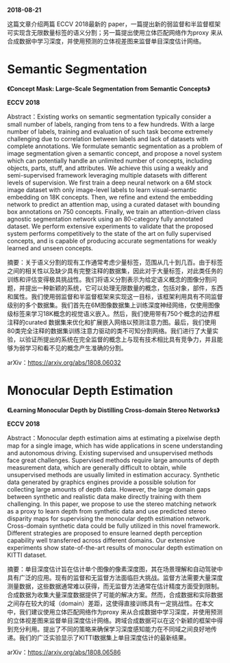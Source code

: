 **2018-08-21**

这篇文章介绍两篇 ECCV 2018最新的 paper，一篇提出新的弱监督和半监督框架可实现含无限数量标签的语义分割；另一篇提出使用立体匹配网络作为proxy 来从合成数据中学习深度，并使用预测的立体视差图来监督单目深度估计网络。

# Semantic Segmentation

**《Concept Mask: Large-Scale Segmentation from Semantic Concepts》**

**ECCV 2018**

Abstract：Existing works on semantic segmentation typically consider a small number of labels, ranging from tens to a few hundreds. With a large number of labels, training and evaluation of such task become extremely challenging due to correlation between labels and lack of datasets with complete annotations. We formulate semantic segmentation as a problem of image segmentation given a semantic concept, and propose a novel system which can potentially handle an unlimited number of concepts, including objects, parts, stuff, and attributes. We achieve this using a weakly and semi-supervised framework leveraging multiple datasets with different levels of supervision. We first train a deep neural network on a 6M stock image dataset with only image-level labels to learn visual-semantic embedding on 18K concepts. Then, we refine and extend the embedding network to predict an attention map, using a curated dataset with bounding box annotations on 750 concepts. Finally, we train an attention-driven class agnostic segmentation network using an 80-category fully annotated dataset. We perform extensive experiments to validate that the proposed system performs competitively to the state of the art on fully supervised concepts, and is capable of producing accurate segmentations for weakly learned and unseen concepts.

摘要：关于语义分割的现有工作通常考虑少量标签，范围从几十到几百。由于标签之间的相关性以及缺少具有完整注释的数据集，因此对于大量标签，对此类任务的训练和评估变得极具挑战性。我们将语义分割表示为给定语义概念的图像分割问题，并提出一种新颖的系统，它可以处理无限数量的概念，包括对象，部件，东西和属性。我们使用弱监督和半监督框架来实现这一目标，该框架利用具有不同监督级别的多个数据集。我们首先在6M图像数据集上训练深度神经网络，仅使用图像级标签来学习18K概念的视觉语义嵌入。然后，我们使用带有750个概念的边界框注释的curated 数据集来优化和扩展嵌入网络以预测注意力图。最后，我们使用80类完全注释的数据集训练注意力驱动的类不可知分割网络。我们进行了大量实验，以验证所提出的系统在完全监督的概念上与现有技术相比具有竞争力，并且能够为弱学习和看不见的概念产生准确的分割。

arXiv：https://arxiv.org/abs/1808.06032

# Monocular Depth Estimation

**《Learning Monocular Depth by Distilling Cross-domain Stereo Networks》**

**ECCV 2018**

Abstract：Monocular depth estimation aims at estimating a pixelwise depth map for a single image, which has wide applications in scene understanding and autonomous driving. Existing supervised and unsupervised methods face great challenges. Supervised methods require large amounts of depth measurement data, which are generally difficult to obtain, while unsupervised methods are usually limited in estimation accuracy. Synthetic data generated by graphics engines provide a possible solution for collecting large amounts of depth data. However, the large domain gaps between synthetic and realistic data make directly training with them challenging. In this paper, we propose to use the stereo matching network as a proxy to learn depth from synthetic data and use predicted stereo disparity maps for supervising the monocular depth estimation network. Cross-domain synthetic data could be fully utilized in this novel framework. Different strategies are proposed to ensure learned depth perception capability well transferred across different domains. Our extensive experiments show state-of-the-art results of monocular depth estimation on KITTI dataset.

摘要：单目深度估计旨在估计单个图像的像素深度图，其在场景理解和自动驾驶中具有广泛的应用。现有的监督和无监督方法面临巨大挑战。监督方法需要大量深度测量数据，这些数据通常难以获得，而无监督方法通常在估计精度方面受到限制。合成数据为收集大量深度数据提供了可能的解决方案。然而，合成数据和实际数据之间存在较大的域（domain）差距，这使得直接训练具有一定挑战性。在本文中，我们建议使用立体匹配网络作为proxy 来从合成数据中学习深度，并使用预测的立体视差图来监督单目深度估计网络。跨域合成数据可以在这个新颖的框架中得到充分利用。提出了不同的策略来确保学习深度感知能力在不同域之间良好地传递。我们的广泛实验显示了KITTI数据集上单目深度估计的最新结果。

arXiv：https://arxiv.org/abs/1808.06586